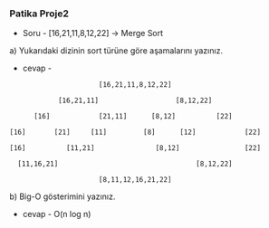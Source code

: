 ### Patika Proje2
- Soru - 
[16,21,11,8,12,22] -> Merge Sort

a) Yukarıdaki dizinin sort türüne göre aşamalarını yazınız.
- cevap -
~~~
                      [16,21,11,8,12,22]
  
            [16,21,11]                   [8,12,22]
  
      [16]            [21,11]      [8,12]          [22]
  
[16]       [21]     [11]         [8]      [12]            [22]

[16]          [11,21]               [8,12]                [22]  

  [11,16,21]                                  [8,12,22]

                      [8,11,12,16,21,22]

~~~
b) Big-O gösterimini yazınız.
- cevap -
O(n log n) 

